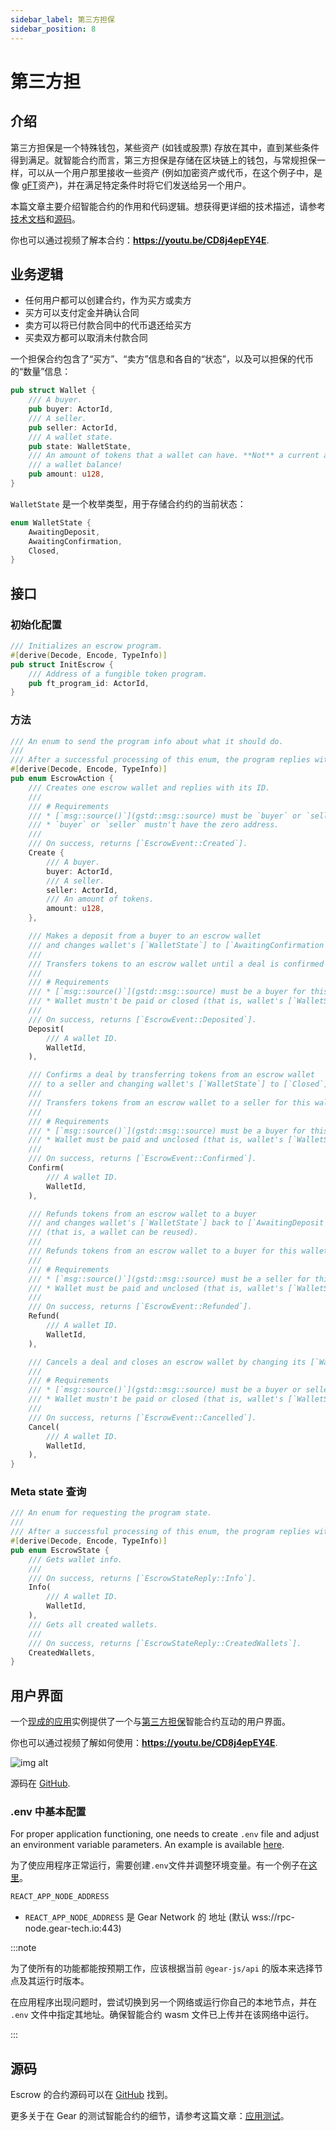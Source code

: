 ```yaml
---
sidebar_label: 第三方担保
sidebar_position: 8
---
```


# 第三方担

## 介绍

第三方担保是一个特殊钱包，某些资产 (如钱或股票) 存放在其中，直到某些条件得到满足。就智能合约而言，第三方担保是存储在区块链上的钱包，与常规担保一样，可以从一个用户那里接收一些资产 (例如加密资产或代币，在这个例子中，是像 [gFT](../Standards/gft-20)资产)，并在满足特定条件时将它们发送给另一个用户。

本篇文章主要介绍智能合约的作用和代码逻辑。想获得更详细的技术描述，请参考[技术文档](https://dapps.gear.rs/escrow_io)和[源码](#source-code)。

你也可以通过视频了解本合约：**https://youtu.be/CD8j4epEY4E**.

## 业务逻辑

* 任何用户都可以创建合约，作为买方或卖方
* 买方可以支付定金并确认合同
* 卖方可以将已付款合同中的代币退还给买方
* 买卖双方都可以取消未付款合同

一个担保合约包含了“买方”、“卖方”信息和各自的“状态”，以及可以担保的代币的“数量”信息：

```rust
pub struct Wallet {
    /// A buyer.
    pub buyer: ActorId,
    /// A seller.
    pub seller: ActorId,
    /// A wallet state.
    pub state: WalletState,
    /// An amount of tokens that a wallet can have. **Not** a current amount on
    /// a wallet balance!
    pub amount: u128,
}
```

`WalletState` 是一个枚举类型，用于存储合约约的当前状态：

```rust
enum WalletState {
    AwaitingDeposit,
    AwaitingConfirmation,
    Closed,
}
```

## 接口

### 初始化配置

```rust
/// Initializes an escrow program.
#[derive(Decode, Encode, TypeInfo)]
pub struct InitEscrow {
    /// Address of a fungible token program.
    pub ft_program_id: ActorId,
}
```

### 方法

```rust
/// An enum to send the program info about what it should do.
///
/// After a successful processing of this enum, the program replies with [`EscrowEvent`].
#[derive(Decode, Encode, TypeInfo)]
pub enum EscrowAction {
    /// Creates one escrow wallet and replies with its ID.
    ///
    /// # Requirements
    /// * [`msg::source()`](gstd::msg::source) must be `buyer` or `seller` for this wallet.
    /// * `buyer` or `seller` mustn't have the zero address.
    ///
    /// On success, returns [`EscrowEvent::Created`].
    Create {
        /// A buyer.
        buyer: ActorId,
        /// A seller.
        seller: ActorId,
        /// An amount of tokens.
        amount: u128,
    },

    /// Makes a deposit from a buyer to an escrow wallet
    /// and changes wallet's [`WalletState`] to [`AwaitingConfirmation`](WalletState::AwaitingConfirmation).
    ///
    /// Transfers tokens to an escrow wallet until a deal is confirmed (by [`EscrowAction::Confirm`]) or cancelled ([`EscrowAction::Cancel`]).
    ///
    /// # Requirements
    /// * [`msg::source()`](gstd::msg::source) must be a buyer for this wallet.
    /// * Wallet mustn't be paid or closed (that is, wallet's [`WalletState`] must be [`AwaitingDeposit`](WalletState::AwaitingDeposit)).
    ///
    /// On success, returns [`EscrowEvent::Deposited`].
    Deposit(
        /// A wallet ID.
        WalletId,
    ),

    /// Confirms a deal by transferring tokens from an escrow wallet
    /// to a seller and changing wallet's [`WalletState`] to [`Closed`](WalletState::Closed).
    ///
    /// Transfers tokens from an escrow wallet to a seller for this wallet.
    ///
    /// # Requirements
    /// * [`msg::source()`](gstd::msg::source) must be a buyer for this wallet.
    /// * Wallet must be paid and unclosed (that is, wallet's [`WalletState`] must be [`AwaitingDeposit`](WalletState::AwaitingConfirmation)).
    ///
    /// On success, returns [`EscrowEvent::Confirmed`].
    Confirm(
        /// A wallet ID.
        WalletId,
    ),

    /// Refunds tokens from an escrow wallet to a buyer
    /// and changes wallet's [`WalletState`] back to [`AwaitingDeposit`](WalletState::AwaitingDeposit)
    /// (that is, a wallet can be reused).
    ///
    /// Refunds tokens from an escrow wallet to a buyer for this wallet.
    ///
    /// # Requirements
    /// * [`msg::source()`](gstd::msg::source) must be a seller for this wallet.
    /// * Wallet must be paid and unclosed (that is, wallet's [`WalletState`] must be [`AwaitingDeposit`](WalletState::AwaitingConfirmation)).
    ///
    /// On success, returns [`EscrowEvent::Refunded`].
    Refund(
        /// A wallet ID.
        WalletId,
    ),

    /// Cancels a deal and closes an escrow wallet by changing its [`WalletState`] to [`Closed`](WalletState::Closed).
    ///
    /// # Requirements
    /// * [`msg::source()`](gstd::msg::source) must be a buyer or seller for this wallet.
    /// * Wallet mustn't be paid or closed (that is, wallet's [`WalletState`] must be [`AwaitingDeposit`](WalletState::AwaitingDeposit)).
    ///
    /// On success, returns [`EscrowEvent::Cancelled`].
    Cancel(
        /// A wallet ID.
        WalletId,
    ),
}
```

### Meta state 查询

```rust
/// An enum for requesting the program state.
///
/// After a successful processing of this enum, the program replies with [`EscrowStateReply`].
#[derive(Decode, Encode, TypeInfo)]
pub enum EscrowState {
    /// Gets wallet info.
    ///
    /// On success, returns [`EscrowStateReply::Info`].
    Info(
        /// A wallet ID.
        WalletId,
    ),
    /// Gets all created wallets.
    ///
    /// On success, returns [`EscrowStateReply::CreatedWallets`].
    CreatedWallets,
}
```

## 用户界面

一个[现成的应用](https://escrow.gear-tech.io/)实例提供了一个与[第三方担保](https://github.com/gear-foundation/dapps-dao-light)智能合约互动的用户界面。


你也可以通过视频了解如何使用：**https://youtu.be/CD8j4epEY4E**.

![img alt](./img/escrow.png)

源码在 [GitHub](https://github.com/gear-tech/gear-js/tree/main/apps/escrow).

### .env 中基本配置

For proper application functioning, one needs to create `.env` file and adjust an environment variable parameters. An example is available [here](https://github.com/gear-tech/gear-js/blob/main/apps/escrow/.env.example).

为了使应用程序正常运行，需要创建`.env`文件并调整环境变量。有一个例子在[这里](https://github.com/gear-tech/gear-js/blob/main/apps/escrow/.env.example)。

```sh
REACT_APP_NODE_ADDRESS
```

- `REACT_APP_NODE_ADDRESS` 是 Gear Network 的 地址 (默认 wss://rpc-node.gear-tech.io:443)

:::note

为了使所有的功能都能按预期工作，应该根据当前 `@gear-js/api` 的版本来选择节点及其运行时版本。

在应用程序出现问题时，尝试切换到另一个网络或运行你自己的本地节点，并在 `.env` 文件中指定其地址。确保智能合约 wasm 文件已上传并在该网络中运行。

:::

## 源码

Escrow 的合约源码可以在 [GitHub](https://github.com/gear-foundation/dapps-escrow) 找到。

更多关于在 Gear 的测试智能合约的细节，请参考这篇文章：[应用测试](/docs/developing-contracts/testing)。
